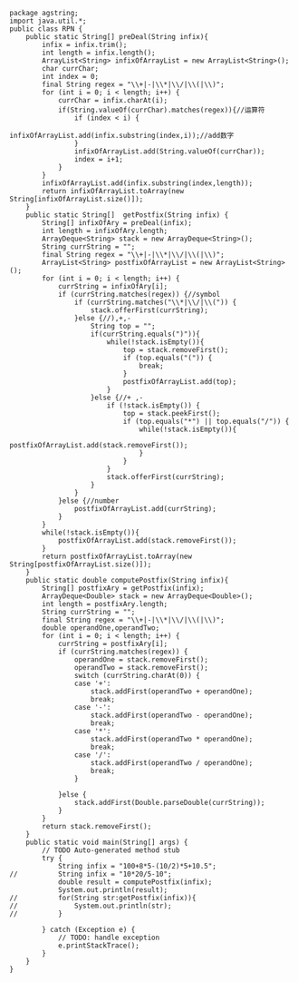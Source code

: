     package agstring;
    import java.util.*;
    public class RPN {
        public static String[] preDeal(String infix){
            infix = infix.trim();
            int length = infix.length();
            ArrayList<String> infixOfArrayList = new ArrayList<String>();
            char currChar;
            int index = 0;
            final String regex = "\\+|-|\\*|\\/|\\(|\\)";
            for (int i = 0; i < length; i++) {
                currChar = infix.charAt(i);
                if(String.valueOf(currChar).matches(regex)){//运算符
                    if (index < i) {
                        infixOfArrayList.add(infix.substring(index,i));//add数字
                    }
                    infixOfArrayList.add(String.valueOf(currChar));
                    index = i+1;
                }
            }
            infixOfArrayList.add(infix.substring(index,length));
            return infixOfArrayList.toArray(new String[infixOfArrayList.size()]);
        }
        public static String[]  getPostfix(String infix) {
            String[] infixOfAry = preDeal(infix);
            int length = infixOfAry.length;
            ArrayDeque<String> stack = new ArrayDeque<String>();
            String currString = "";
            final String regex = "\\+|-|\\*|\\/|\\(|\\)";
            ArrayList<String> postfixOfArrayList = new ArrayList<String>();
            for (int i = 0; i < length; i++) {
                currString = infixOfAry[i];
                if (currString.matches(regex)) {//symbol
                    if (currString.matches("\\*|\\/|\\(")) {
                        stack.offerFirst(currString);
                    }else {//),+,-
                        String top = "";
                        if(currString.equals(")")){
                            while(!stack.isEmpty()){
                                top = stack.removeFirst();
                                if (top.equals("(")) {
                                    break;
                                }
                                postfixOfArrayList.add(top);
                            }
                        }else {//+ ,-
                            if (!stack.isEmpty()) {
                                top = stack.peekFirst();
                                if (top.equals("*") || top.equals("/")) {
                                    while(!stack.isEmpty()){
                                        postfixOfArrayList.add(stack.removeFirst());
                                    }
                                }
                            }
                            stack.offerFirst(currString);
                        }
                    }
                }else {//number
                    postfixOfArrayList.add(currString);
                }
            }
            while(!stack.isEmpty()){
                postfixOfArrayList.add(stack.removeFirst());
            }
            return postfixOfArrayList.toArray(new String[postfixOfArrayList.size()]);
        }
        public static double computePostfix(String infix){
            String[] postfixAry = getPostfix(infix);
            ArrayDeque<Double> stack = new ArrayDeque<Double>();
            int length = postfixAry.length;
            String currString = "";
            final String regex = "\\+|-|\\*|\\/|\\(|\\)";
            double operandOne,operandTwo;
            for (int i = 0; i < length; i++) {
                currString = postfixAry[i];
                if (currString.matches(regex)) {
                    operandOne = stack.removeFirst();
                    operandTwo = stack.removeFirst();
                    switch (currString.charAt(0)) {
                    case '+':
                        stack.addFirst(operandTwo + operandOne);
                        break;
                    case '-':
                        stack.addFirst(operandTwo - operandOne);
                        break;
                    case '*':
                        stack.addFirst(operandTwo * operandOne);
                        break;
                    case '/':
                        stack.addFirst(operandTwo / operandOne);
                        break;
                    }
                    
                }else {
                    stack.addFirst(Double.parseDouble(currString));
                }
            }
            return stack.removeFirst();
        }
        public static void main(String[] args) {
            // TODO Auto-generated method stub
            try {
                String infix = "100+8*5-(10/2)*5+10.5";
    //          String infix = "10*20/5-10";
                double result = computePostfix(infix);
                System.out.println(result); 
    //          for(String str:getPostfix(infix)){
    //              System.out.println(str);
    //          }
                
            } catch (Exception e) {
                // TODO: handle exception
                e.printStackTrace();
            }
        }
    }

